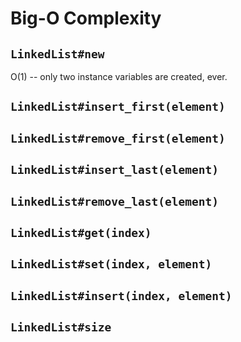 # Big-O Complexity

## `LinkedList#new`

O(1) -- only two instance variables are created, ever.

## `LinkedList#insert_first(element)`

## `LinkedList#remove_first(element)`

## `LinkedList#insert_last(element)`

## `LinkedList#remove_last(element)`

## `LinkedList#get(index)`

## `LinkedList#set(index, element)`

## `LinkedList#insert(index, element)`

## `LinkedList#size`